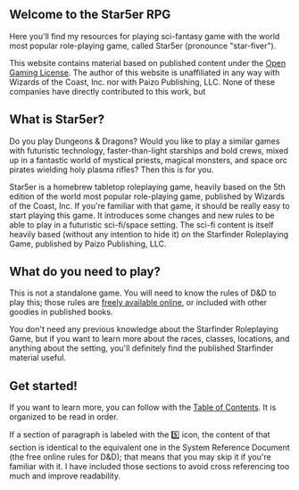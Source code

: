 ## Welcome to the Star5er RPG

Here you'll find my resources for playing sci-fantasy game with the world most popular role-playing game, called Star5er (pronounce "star-fiver").

This website contains material based on published content under the [Open Gaming License](LICENSE.md). The author of this website is unaffiliated in any way with Wizards of the Coast, Inc. nor with Paizo Publishing, LLC.  None of these companies have directly contributed to this work, but 

## What is Star5er?

Do you play Dungeons & Dragons? Would you like to play a similar games with futuristic technology, faster-than-light starships and bold crews, mixed up in a fantastic world of mystical priests, magical monsters, and space orc pirates wielding holy plasma rifles? Then this is for you.

Star5er is a homebrew tabletop roleplaying game, heavily based on the 5th edition of the world most popular role-playing game, published by Wizards of the Coast, Inc. If you're familiar with that game, it should be really easy to start playing this game. It introduces some changes and new rules to be able to play in a futuristic sci-fi/space setting. The sci-fi content is itself heavily based (without any intention to hide it) on the Starfinder Roleplaying Game, published by Paizo Publishing, LLC.

## What do you need to play?

This is not a standalone game. You will need to know the rules of D&D to play this; those rules are [freely available online](https://dnd.wizards.com/articles/features/systems-reference-document-srd), or included with other goodies in published books. 

You don't need any previous knowledge about the Starfinder Roleplaying Game, but if you want to learn more about the races, classes, locations, and anything about the setting, you'll definitely find the published Starfinder material useful.

## Get started!

If you want to learn more, you can follow with the [Table of Contents](TOC.md). It is organized to be read in order.

If a section of paragraph is labeled with the :five: icon, the content of that section is identical to the equivalent one in the System Reference Document (the free online rules for D&D); that means that you may skip it if you're familiar with it. I have included those sections to avoid cross referencing too much and improve readability.

